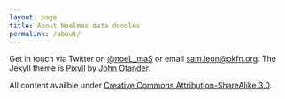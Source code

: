 ```yaml
---
layout: page
title: About Noelmas data doodles
permalink: /about/
---
```


Get in touch via Twitter on [@noeL_maS](https://twitter.com/noel_mas) or email sam.leon@okfn.org. The Jekyll theme is [Pixyll](https://github.com/johnotander/pixyll) by [John Otander](http://johnotander.com). 

All content availble under [Creative Commons Attribution-ShareAlike 3.0](https://creativecommons.org/licenses/by-sa/3.0/).